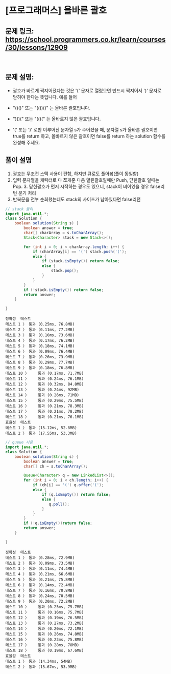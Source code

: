 # [프로그래머스] 올바른 괄호

## 문제 링크: https://school.programmers.co.kr/learn/courses/30/lessons/12909
<br/>

## 문제 설명:

- 괄호가 바르게 짝지어졌다는 것은 '(' 문자로 열렸으면 반드시 짝지어서 ')' 문자로 닫혀야 한다는 뜻입니다. 예를 들어

- "()()" 또는 "(())()" 는 올바른 괄호입니다.
- ")()(" 또는 "(()(" 는 올바르지 않은 괄호입니다.
- '(' 또는 ')' 로만 이루어진 문자열 s가 주어졌을 때, 문자열 s가 올바른 괄호이면 true를 return 하고, 올바르지 않은 괄호이면 false를 return 하는 solution 함수를 완성해 주세요.

## 풀이 설명

1. 괄호는 무조건 스택 사용이 편함, 하지만 큐로도 풀어봄(풀이 동일함)
2. 입력 문자열을 캐릭터로 다 쪼개준 다음 열린괄호일때만 Push, 닫힌괄호 일때는 Pop.
   3. 닫힌괄호가 먼저 시작하는 경우도 있으니, stack이 비어있을 경우 false리턴 분기 처리
4. 반복문을 전부 순회했는데도 stack의 사이즈가 남아있다면 false리턴

```java
// stack 풀이 
import java.util.*;
class Solution {
    boolean solution(String s) {
        boolean answer = true;
        char[] charArray = s.toCharArray();
        Stack<Character> stack = new Stack<>();

        for (int i = 0; i < charArray.length; i++) {
            if (charArray[i] == '(') stack.push('(');
            else {
                if (stack.isEmpty()) return false;
                else {
                    stack.pop();
                }
            }
        }
        if (!stack.isEmpty()) return false;
        return answer;
    }

}
```

```text
정확성  테스트
테스트 1 〉	통과 (0.25ms, 76.8MB)
테스트 2 〉	통과 (0.11ms, 77.2MB)
테스트 3 〉	통과 (0.16ms, 73.6MB)
테스트 4 〉	통과 (0.17ms, 76.2MB)
테스트 5 〉	통과 (0.18ms, 74.1MB)
테스트 6 〉	통과 (0.09ms, 76.4MB)
테스트 7 〉	통과 (0.26ms, 73.9MB)
테스트 8 〉	통과 (0.29ms, 77.7MB)
테스트 9 〉	통과 (0.18ms, 76.8MB)
테스트 10 〉	통과 (0.17ms, 71.7MB)
테스트 11 〉	통과 (0.24ms, 76.1MB)
테스트 12 〉	통과 (0.32ms, 84.8MB)
테스트 13 〉	통과 (0.24ms, 92MB)
테스트 14 〉	통과 (0.26ms, 71MB)
테스트 15 〉	통과 (0.29ms, 75.5MB)
테스트 16 〉	통과 (0.21ms, 78.3MB)
테스트 17 〉	통과 (0.21ms, 78.2MB)
테스트 18 〉	통과 (0.21ms, 76.1MB)
효율성  테스트
테스트 1 〉	통과 (15.12ms, 52.8MB)
테스트 2 〉	통과 (17.55ms, 53.3MB)
```

```java
// queue 사용
import java.util.*;
class Solution {
    boolean solution(String s) {
        boolean answer = true;
        char[] ch = s.toCharArray();

        Queue<Character> q = new LinkedList<>();
        for (int i = 0; i < ch.length; i++) {
            if (ch[i] == '(') q.offer('(');
            else {
                if (q.isEmpty()) return false;
                else {
                   q.poll();
                }
            }
        }
        if (!q.isEmpty())return false;
        return answer;
    }

}
```
```text
정확성  테스트
테스트 1 〉	통과 (0.28ms, 72.9MB)
테스트 2 〉	통과 (0.09ms, 73.5MB)
테스트 3 〉	통과 (0.11ms, 74.4MB)
테스트 4 〉	통과 (0.21ms, 66.6MB)
테스트 5 〉	통과 (0.21ms, 75.8MB)
테스트 6 〉	통과 (0.14ms, 72.4MB)
테스트 7 〉	통과 (0.16ms, 70.8MB)
테스트 8 〉	통과 (0.24ms, 70.5MB)
테스트 9 〉	통과 (0.20ms, 72.2MB)
테스트 10 〉	통과 (0.25ms, 75.7MB)
테스트 11 〉	통과 (0.16ms, 75.7MB)
테스트 12 〉	통과 (0.19ms, 76.5MB)
테스트 13 〉	통과 (0.27ms, 73.2MB)
테스트 14 〉	통과 (0.20ms, 72.1MB)
테스트 15 〉	통과 (0.26ms, 74.8MB)
테스트 16 〉	통과 (0.22ms, 75.8MB)
테스트 17 〉	통과 (0.28ms, 78MB)
테스트 18 〉	통과 (0.19ms, 67.6MB)
효율성  테스트
테스트 1 〉	통과 (14.34ms, 54MB)
테스트 2 〉	통과 (15.67ms, 53.9MB)
```